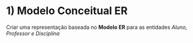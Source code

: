 # 1) Modelo Conceitual ER

Criar uma representação baseada no **Modelo ER** para as entidades *Aluno, Professor e Disciplina*
